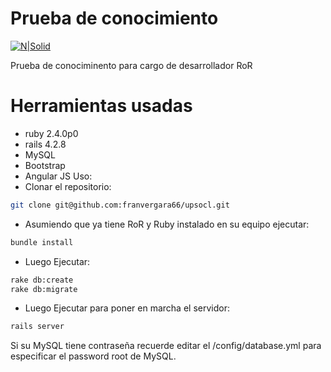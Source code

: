 # Prueba de conocimiento

[![N|Solid](http://eltrochilero.com/wp-content/uploads/2015/10/logo.jpg)](https://nodesource.com/products/nsolid)

Prueba de conociminento para cargo de desarrollador RoR

# Herramientas usadas

  - ruby 2.4.0p0 
  - rails 4.2.8
  - MySQL
  - Bootstrap
  - Angular JS
 Uso:
  - Clonar el repositorio:
```sh
git clone git@github.com:franvergara66/upsocl.git 
```
  - Asumiendo que ya tiene RoR y Ruby instalado en su equipo ejecutar:
 ```sh
bundle install
``` 
  - Luego Ejecutar:
 ```sh
rake db:create
rake db:migrate
``` 
  - Luego Ejecutar para poner en marcha el servidor:
  ```sh
rails server
 ```
Si su MySQL tiene contraseña recuerde editar el /config/database.yml para especificar el password root de MySQL. 
